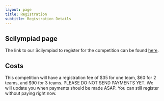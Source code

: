 ```yaml
---
layout: page
title: Registration
subtitle: Registration Details
---
```


## Scilympiad page
The link to our Scilympiad to register for the competition can be found [here](https://scilympiad.com/md-rhsoi).

## Costs
This competition will have a registration fee of $35 for one team, $60 for 2 teams, and $90 for 3 teams.
PLEASE DO NOT SEND PAYMENTS YET. We will update you when payments should be made ASAP. 
You can still register without paying right now.

